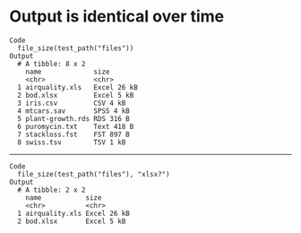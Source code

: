 # Output is identical over time

    Code
      file_size(test_path("files"))
    Output
      # A tibble: 8 x 2
        name             size       
        <chr>            <chr>      
      1 airquality.xls   Excel 26 kB
      2 bod.xlsx         Excel 5 kB 
      3 iris.csv         CSV 4 kB   
      4 mtcars.sav       SPSS 4 kB  
      5 plant-growth.rds RDS 316 B  
      6 puromycin.txt    Text 418 B 
      7 stackloss.fst    FST 897 B  
      8 swiss.tsv        TSV 1 kB   

---

    Code
      file_size(test_path("files"), "xlsx?")
    Output
      # A tibble: 2 x 2
        name           size       
        <chr>          <chr>      
      1 airquality.xls Excel 26 kB
      2 bod.xlsx       Excel 5 kB 

